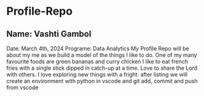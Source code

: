 # Profile-Repo
## Name: Vashti Gambol
Date: March 4th, 2024
Programe: Data Analytics
My Profile Repo will be about my me as we build a model of the things I like to do.
One of my many favourite foods are green bananas and curry chicken
I like to eat french fries with a single stick dipped in catch-up at a time.
Love to share the Lord with others.
I love exploring new things with a fright.
after listing we will create an environment with python in vscode and 
git add, commit and push from vscode


